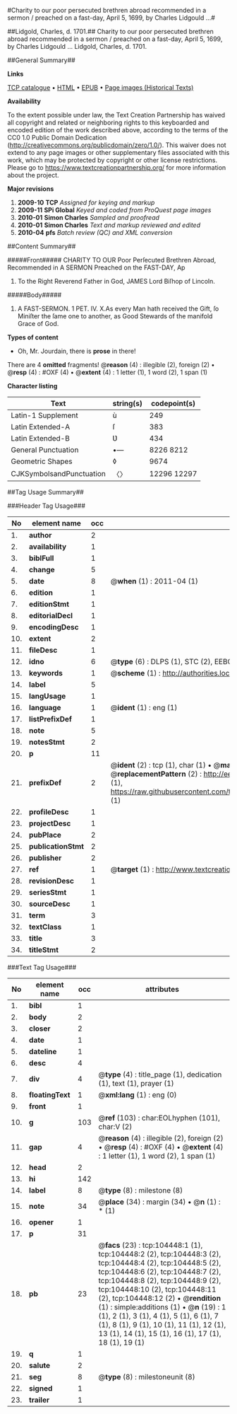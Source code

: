 #Charity to our poor persecuted brethren abroad recommended in a sermon / preached on a fast-day, April 5, 1699, by Charles Lidgould ...#

##Lidgold, Charles, d. 1701.##
Charity to our poor persecuted brethren abroad recommended in a sermon / preached on a fast-day, April 5, 1699, by Charles Lidgould ...
Lidgold, Charles, d. 1701.

##General Summary##

**Links**

[TCP catalogue](http://www.ota.ox.ac.uk/tcp/)  • 
[HTML](http://tei.it.ox.ac.uk/tcp/Texts-HTML/free/A48/A48380.html)  • 
[EPUB](http://tei.it.ox.ac.uk/tcp/Texts-EPUB/free/A48/A48380.epub) • 
[Page images (Historical Texts)](https://historicaltexts.jisc.ac.uk/eebo-15699416e)

**Availability**

To the extent possible under law, the Text Creation Partnership has waived all copyright and related or neighboring rights to this keyboarded and encoded edition of the work described above, according to the terms of the CC0 1.0 Public Domain Dedication (http://creativecommons.org/publicdomain/zero/1.0/). This waiver does not extend to any page images or other supplementary files associated with this work, which may be protected by copyright or other license restrictions. Please go to https://www.textcreationpartnership.org/ for more information about the project.

**Major revisions**

1. __2009-10__ __TCP__ *Assigned for keying and markup*
1. __2009-11__ __SPi Global__ *Keyed and coded from ProQuest page images*
1. __2010-01__ __Simon Charles__ *Sampled and proofread*
1. __2010-01__ __Simon Charles__ *Text and markup reviewed and edited*
1. __2010-04__ __pfs__ *Batch review (QC) and XML conversion*

##Content Summary##

#####Front#####
CHARITY TO OUR Poor Perſecuted Brethren Abroad,
Recommended in A SERMON Preached on the FAST-DAY, Ap
1. To the Right Reverend Father in God, JAMES Lord
Biſhop of Lincoln.

#####Body#####

1. A FAST-SERMON. 
1 PET. IV. X.As every Man hath received the Gift, ſo Miniſter the ſame
one to another, as Good Stewards of the manifold Grace of God.

**Types of content**

  * Oh, Mr. Jourdain, there is **prose** in there!

There are 4 **omitted** fragments! 
 @__reason__ (4) : illegible (2), foreign (2)  •  @__resp__ (4) : #OXF (4)  •  @__extent__ (4) : 1 letter (1), 1 word (2), 1 span (1)

**Character listing**


|Text|string(s)|codepoint(s)|
|---|---|---|
|Latin-1 Supplement|ù|249|
|Latin Extended-A|ſ|383|
|Latin Extended-B|Ʋ|434|
|General Punctuation|•—|8226 8212|
|Geometric Shapes|◊|9674|
|CJKSymbolsandPunctuation|〈〉|12296 12297|

##Tag Usage Summary##

###Header Tag Usage###

|No|element name|occ|attributes|
|---|---|---|---|
|1.|__author__|2||
|2.|__availability__|1||
|3.|__biblFull__|1||
|4.|__change__|5||
|5.|__date__|8| @__when__ (1) : 2011-04 (1)|
|6.|__edition__|1||
|7.|__editionStmt__|1||
|8.|__editorialDecl__|1||
|9.|__encodingDesc__|1||
|10.|__extent__|2||
|11.|__fileDesc__|1||
|12.|__idno__|6| @__type__ (6) : DLPS (1), STC (2), EEBO-CITATION (1), OCLC (1), VID (1)|
|13.|__keywords__|1| @__scheme__ (1) : http://authorities.loc.gov/ (1)|
|14.|__label__|5||
|15.|__langUsage__|1||
|16.|__language__|1| @__ident__ (1) : eng (1)|
|17.|__listPrefixDef__|1||
|18.|__note__|5||
|19.|__notesStmt__|2||
|20.|__p__|11||
|21.|__prefixDef__|2| @__ident__ (2) : tcp (1), char (1)  •  @__matchPattern__ (2) : ([0-9\-]+):([0-9IVX]+) (1), (.+) (1)  •  @__replacementPattern__ (2) : http://eebo.chadwyck.com/downloadtiff?vid=$1&page=$2 (1), https://raw.githubusercontent.com/textcreationpartnership/Texts/master/tcpchars.xml#$1 (1)|
|22.|__profileDesc__|1||
|23.|__projectDesc__|1||
|24.|__pubPlace__|2||
|25.|__publicationStmt__|2||
|26.|__publisher__|2||
|27.|__ref__|1| @__target__ (1) : http://www.textcreationpartnership.org/docs/. (1)|
|28.|__revisionDesc__|1||
|29.|__seriesStmt__|1||
|30.|__sourceDesc__|1||
|31.|__term__|3||
|32.|__textClass__|1||
|33.|__title__|3||
|34.|__titleStmt__|2||


###Text Tag Usage###

|No|element name|occ|attributes|
|---|---|---|---|
|1.|__bibl__|1||
|2.|__body__|2||
|3.|__closer__|2||
|4.|__date__|1||
|5.|__dateline__|1||
|6.|__desc__|4||
|7.|__div__|4| @__type__ (4) : title_page (1), dedication (1), text (1), prayer (1)|
|8.|__floatingText__|1| @__xml:lang__ (1) : eng (0)|
|9.|__front__|1||
|10.|__g__|103| @__ref__ (103) : char:EOLhyphen (101), char:V (2)|
|11.|__gap__|4| @__reason__ (4) : illegible (2), foreign (2)  •  @__resp__ (4) : #OXF (4)  •  @__extent__ (4) : 1 letter (1), 1 word (2), 1 span (1)|
|12.|__head__|2||
|13.|__hi__|142||
|14.|__label__|8| @__type__ (8) : milestone (8)|
|15.|__note__|34| @__place__ (34) : margin (34)  •  @__n__ (1) : * (1)|
|16.|__opener__|1||
|17.|__p__|31||
|18.|__pb__|23| @__facs__ (23) : tcp:104448:1 (1), tcp:104448:2 (2), tcp:104448:3 (2), tcp:104448:4 (2), tcp:104448:5 (2), tcp:104448:6 (2), tcp:104448:7 (2), tcp:104448:8 (2), tcp:104448:9 (2), tcp:104448:10 (2), tcp:104448:11 (2), tcp:104448:12 (2)  •  @__rendition__ (1) : simple:additions (1)  •  @__n__ (19) : 1 (1), 2 (1), 3 (1), 4 (1), 5 (1), 6 (1), 7 (1), 8 (1), 9 (1), 10 (1), 11 (1), 12 (1), 13 (1), 14 (1), 15 (1), 16 (1), 17 (1), 18 (1), 19 (1)|
|19.|__q__|1||
|20.|__salute__|2||
|21.|__seg__|8| @__type__ (8) : milestoneunit (8)|
|22.|__signed__|1||
|23.|__trailer__|1||
